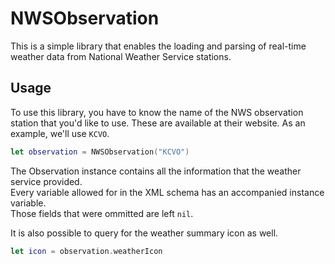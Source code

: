 # NWSObservation

This is a simple library that enables the loading and parsing of real-time weather 
data from National Weather Service stations.  

## Usage

To use this library, you have to know the name of the NWS observation station that you'd like to use.
These are available at their website.  As an example, we'll use ```KCVO```.

```Swift
let observation = NWSObservation("KCVO")
```

The Observation instance contains all the information that the weather service provided.  
Every variable allowed for in the XML schema has an accompanied instance variable.  
Those fields that were ommitted are left ```nil```.

It is also possible to query for the weather summary icon as well.

```Swift
let icon = observation.weatherIcon
```
